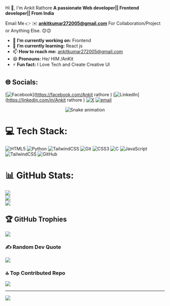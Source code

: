 Hi 👋, I'm Ankit Rathore 
**A passionate Web developer|| Frontend developer|| From India**

Email Me 👉 ✉️ **ankitkumar272005@gmail.com** For Collaboration/Project or Anything Else. 😊😊

- 🔭 **I’m currently working on:** Frontend 
- 🌱 **I’m currently learning:** React js
- 📫 **How to reach me:** ankitkumar272005@gmail.com
- 😄 **Pronouns:** He/ HIM /AnKit
- ⚡ **Fun fact:** I Love Tech and Create Creative UI 


## 🌐 Socials:
[![Facebook](https://img.shields.io/badge/Facebook-%231877F2.svg?logo=Facebook&logoColor=white)](https://facebook.com/Ankit rathore ) [![LinkedIn](https://img.shields.io/badge/LinkedIn-%230077B5.svg?logo=linkedin&logoColor=white)](https://linkedin.com/in/Ankit rathore ) [![X](https://img.shields.io/badge/X-black.svg?logo=X&logoColor=white)](https://x.com/@devankit07) [![email](https://img.shields.io/badge/Email-D14836?logo=gmail&logoColor=white)](mailto:ankitrathor272005@gmail.com) 

<!-- Snake Game Repo View -->

<div align="center">
  <img src="https://profile-readme-generator.com/assets/snake.svg" alt="Snake animation" />
</div>

# 💻 Tech Stack:
![HTML5](https://img.shields.io/badge/html5-%23E34F26.svg?style=for-the-badge&logo=html5&logoColor=white) ![Python](https://img.shields.io/badge/python-3670A0?style=for-the-badge&logo=python&logoColor=ffdd54) ![TailwindCSS](https://img.shields.io/badge/tailwindcss-%2338B2AC.svg?style=for-the-badge&logo=tailwind-css&logoColor=white) ![Git](https://img.shields.io/badge/git-%23F05033.svg?style=for-the-badge&logo=git&logoColor=white) ![CSS3](https://img.shields.io/badge/css3-%231572B6.svg?style=for-the-badge&logo=css3&logoColor=white) ![C](https://img.shields.io/badge/c-%2300599C.svg?style=for-the-badge&logo=c&logoColor=white) ![JavaScript](https://img.shields.io/badge/javascript-%23323330.svg?style=for-the-badge&logo=javascript&logoColor=%23F7DF1E) ![TailwindCSS](https://img.shields.io/badge/tailwindcss-%2338B2AC.svg?style=for-the-badge&logo=tailwind-css&logoColor=white) ![GitHub](https://img.shields.io/badge/github-%23121011.svg?style=for-the-badge&logo=github&logoColor=white)
# 📊 GitHub Stats:
![](https://github-readme-stats.vercel.app/api?username=devankit07&theme=dark&hide_border=false&include_all_commits=true&count_private=false)<br/>
![](https://nirzak-streak-stats.vercel.app/?user=devankit07&theme=dark&hide_border=false)<br/>
![](https://github-readme-stats.vercel.app/api/top-langs/?username=devankit07&theme=dark&hide_border=false&include_all_commits=true&count_private=false&layout=compact)

## 🏆 GitHub Trophies
![](https://github-profile-trophy.vercel.app/?username=devankit07&theme=radical&no-frame=false&no-bg=false&margin-w=4)

### ✍️ Random Dev Quote
![](https://quotes-github-readme.vercel.app/api?type=horizontal&theme=radical)

### 🔝 Top Contributed Repo
![](https://github-contributor-stats.vercel.app/api?username=devankit07&limit=5&theme=dark&combine_all_yearly_contributions=true)

---
[![](https://visitcount.itsvg.in/api?id=devankit07&icon=0&color=0)](https://visitcount.itsvg.in)

<!-- Proudly created with GPRM ( https://gprm.itsvg.in ) -->
